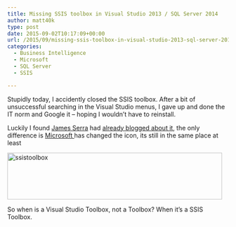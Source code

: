 ```yaml
---
title: Missing SSIS toolbox in Visual Studio 2013 / SQL Server 2014
author: matt40k
type: post
date: 2015-09-02T10:17:09+00:00
url: /2015/09/missing-ssis-toolbox-in-visual-studio-2013-sql-server-2014/
categories:
  - Business Intelligence
  - Microsoft
  - SQL Server
  - SSIS

---
```

Stupidly today, I accidently closed the SSIS toolbox. After a bit of unsuccessful searching in the Visual Studio menus, I gave up and done the IT norm and Google it &#8211; hoping I wouldn&#8217;t have to reinstall.

Luckily I found <a href="http://www.jamesserra.com/aboutme/" target="_blank" rel="nofollow">James Serra</a> had <a href="http://www.jamesserra.com/archive/2013/01/ssis-2012-empty-toolbox/" target="_blank" rel="nofollow">already blogged about it</a>, the only difference is <a href="http://www.microsoft.com/" target="_blank" rel="nofollow">Microsoft </a>has changed the icon, its still in the same place at least

<a href="//matt40k.uk/img/2015/09/ssistoolbox.png" target="_blank" rel="nofollow"><img class="alignnone wp-image-427 size-full" src="//matt40k.uk/img/2015/09/ssistoolbox.png" alt="ssistoolbox" width="489" height="106" srcset="//matt40k.uk/img/2015/09/ssistoolbox.png 489w, //matt40k.uk/img/2015/09/ssistoolbox-300x65.png 300w" sizes="(max-width: 489px) 100vw, 489px" /></a>

So when is a Visual Studio Toolbox, not a Toolbox? When it&#8217;s a SSIS Toolbox.
